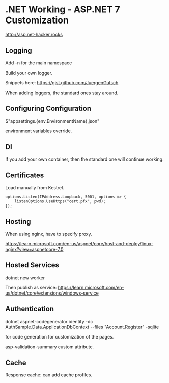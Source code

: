 # .NET Working - ASP.NET 7 Customization
http://asp.net-hacker.rocks

## Logging
Add -n for the main namespace

Build your own logger.

Snippets here: https://gist.github.com/JuergenGutsch

When adding loggers, the standard ones stay around.

## Configuring Configuration
$"appsettings.{env.EnvironmentName}.json"

environment variables override.

## DI
If you add your own container, then the standard one will continue working.

## Certificates
Load manually from Kestrel.

    options.Listen(IPAddress.Loopback, 5001, options => {
        listenOptions.UseHttps("cert.pfx", pwd);
    });


## Hosting
When using nginx, have to specify proxy.

https://learn.microsoft.com/en-us/aspnet/core/host-and-deploy/linux-nginx?view=aspnetcore-7.0

## Hosted Services
dotnet new worker

Then publish as service: https://learn.microsoft.com/en-us/dotnet/core/extensions/windows-service

## Authentication
dotnet aspnet-codegenerator identity -dc AuthSample.Data.ApplicationDbContext --files "Account.Register" -sqlite

for code generation for customization of the pages.

asp-validation-summary custom attribute.

## Cache
Response cache: can add cache profiles.
